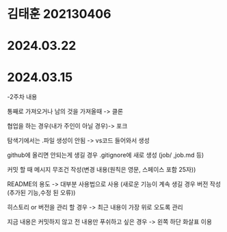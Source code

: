 # 김태훈 202130406

# 2024.03.22


# 2024.03.15
-2주차 내용

통째로 가져오거나 남의 것을 가져올때 -> 클론 <br>

협업을 하는 경우(내가 주인이 아닐 경우)-> 포크 <br>

탐색기에서는 .파일 생성이 안됨 -> vs코드 들어와서 생성<br>

github에 올리면 안되는게 생길 경우 .gitignore에 새로 생성 (job/ ,job.md 등) <br>

커밋 할 때 메시지 무조건 작성(변경 내용(원칙은 영문, 스페이스 포함 25자)) <br>

README의 용도 -> 대부분 사용법으로 사용 (새로운 기능이 계속 생길 경우 버전 작성(추가된 기능,수정 된 오류)) <br>

히스토리 or 버전을 관리 할 경우 -> 최근 내용이 가장 위로 오도록 관리 

지금 내용은 커밋하지 않고 전 내용만 푸쉬하고 싶은 경우 -> 왼쪽 하단 화살표 이용 
